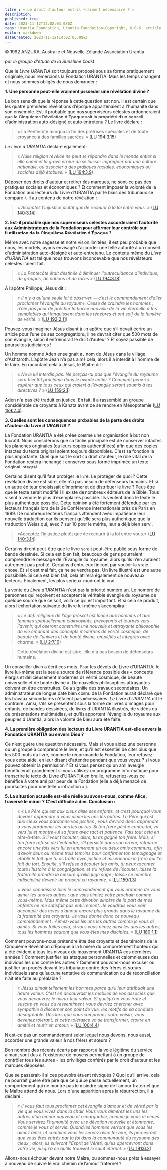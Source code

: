 ```yaml
---
titre : « Le droit d'auteur est-il vraiment nécessaire ? »
description: 
published: true
date: 2023-11-12T14:02:03.086Z
tags: Urantia Foundation, Urantia Foundation—Copyright, 6-0-6, article
editor: markdown
dateCreated: 2023-11-12T14:02:03.086Z
---
```


<p class="v-card v-sheet theme--light gray lighten-3 px-2 py-1">© 1992 ANZURA, Australie et Nouvelle-Zélande Association Urantia</p>


_par le groupe d'étude de la Sunshine Coast_

Que le _Livre URANTIA_ soit toujours proposé sous sa forme pratiquement originale, nous remercions la Fondation URANTIA. Mais les temps changent et nous sommes obligés de nous demander :

**1. Une personne peut-elle vraiment posséder une révélation divine ?**

Le bon sens dit que la réponse à cette question est non. Il est certain que les quatre premières révélations d’époque appartenaient à l’humanité dans son ensemble. Est-il probable que nos superviseurs célestes ordonneraient que la Cinquième Révélation d’Époque soit la propriété d’un conseil d’administration auto-désigné et auto-entretenu ? Le livre déclare :

> « La Pentecôte marqua la fin des prêtrises spéciales et de toute croyance à des familles sacrées. » ([LU 194:3.15](/fr/The_Urantia_Book/194#p3_15))

_Le Livre d'URANTIA_ déclare également :

> « _Nulle religion révélée ne peut se répandre dans le monde entier si elle commet la grave erreur de se laisser imprégner par une culture nationale, ou associer à des pratiques raciales, économiques ou sociales déjà établies._ » ([LU 194:3.9](/fr/The_Urantia_Book/194#p3_9))

Déposer des droits d'auteur et retirer des marques, ne sont-ce pas des pratiques sociales et économiques ? Et comment imposer la volonté de la Fondation aux lecteurs du Livre d'URANTIA par le biais des tribunaux se compare-t-il au contenu de notre révélation :

> « _Acceptez l’injustice plutôt que de recourir à la loi entre vous._ » ([LU 140:3.14](/fr/The_Urantia_Book/140#p3_14))

**2. Est-il probable que nos superviseurs célestes accorderaient l’autorité aux Administrateurs de la Fondation pour affirmer leur contrôle sur l’utilisation de la Cinquième Révélation d’Époque ?**

Même avec notre sagesse et notre vision limitées, il est peu probable que nous, les mortels, ayons envisagé d'accorder une telle autorité à un conseil d'administration auto-désigné et auto-entretenu. Le contenu même du _Livre d'URANTIA_ est tel que nous trouvons inconcevable que nos révélateurs célestes l'aient fait.

> « _La Pentecôte était destinée à diminuer l’outrecuidance d’individus, de groupes, de nations et de races_ » ([LU 194:3.18](/fr/The_Urantia_Book/194#p3_18))

À l’apôtre Philippe, Jésus dit :

> « _Il n’y a qu’une seule loi à observer — c’est le commandement d’aller proclamer l’évangile du royaume. Cesse de craindre les hommes ; n’aie pas peur de prêcher la bonne nouvelle de la vie éternelle à tes semblables qui languissent dans les ténèbres et ont soif de la lumière de vérité._ » ([LU 192:2.11](/fr/The_Urantia_Book/192#p2_11))

Pouvez-vous imaginer Jésus disant à un apôtre que s’il devait écrire un article pour l’une de ses congrégations, il ne devrait citer que 500 mots de son évangile, sinon il enfreindrait le droit d’auteur ? Et soyez passible de poursuites judiciaires !

Un homme nommé Aden enseignait au nom de Jésus dans le village d'Ashtaroth. L’apôtre Jean n’a pas aimé cela, alors il a interdit à l’homme de le faire. En racontant cela à Jésus, le Maître dit :

> « _Ne le lui interdis pas. Ne perçois-tu pas que l’évangile du royaume sera bientôt proclamé dans le monde entier ? Comment peux-tu espérer que tous ceux qui croient à l’évangile seront soumis à tes directives ?_ » ([LU 159:2.1](/fr/The_Urantia_Book/159#p2_1))

Aden n'a pas été traduit en justice. En fait, il a rassemblé un groupe considérable de croyants à Kanata avant de se rendre en Mésopotamie ([LU 159:2.4](/fr/The_Urantia_Book/159#p2_4)).

**3. Quelles sont les conséquences probables de la perte des droits d'auteur du _Livre d'URANTIA_ ?**

La Fondation URANTIA a été créée comme une organisation à but non lucratif. Nous considérons que sa tâche principale est de conserver intactes les planches originales (ou leurs copies authentifiées) afin que des copies intactes du texte original soient toujours disponibles. C'est sa fonction la plus importante. Quel que soit le sort du droit d'auteur, le rôle vital de la Fondation restera inchangé : conserver sous forme imprimée un texte original intégral.

Certains disent qu'il faut protéger le livre. Le protéger de quoi ? Cette révélation divine est sûre, elle n'a pas besoin de défenseurs humains. Et si un autre éditeur choisissait d’imprimer et de distribuer le livre ? Peut-être que le texte serait modifié ! Il existe de nombreux éditeurs de la Bible. Tous visent à vendre le plus d’exemplaires possible. Ils veulent donc le texte le plus authentique possible. Cette opinion a été fortement défendue par les lecteurs français lors de la 2e Conférence internationale près de Paris en 1989. De nombreux lecteurs français attendent avec impatience leur nouvelle traduction car ils pensent qu'elle sera plus authentique que la traduction Weiss qui, avec 7 sur 10 pour le mérite, leur a déjà bien servi.

> «Acceptez l’injustice plutôt que de recourir à la loi entre vous.» ([LU 140:3.14](/fr/The_Urantia_Book/140#p3_14))

Certains diront peut-être que le livre serait peut-être publié sous forme de bande dessinée. Si cela est bien fait, beaucoup de gens pourraient comprendre le message de l’Évangile du royaume, alors qu’ils n’en auraient autrement pas profité. Certains d’entre eux finiront par vouloir la vraie chose. Et si c’est mal fait, ça ne se vendra pas. Un livre illustré est une autre possibilité. Si cela est bien fait, cela attirera également de nouveaux lecteurs. Finalement, les plus sérieux voudront le vrai.

La vente du _Livre d'URANTIA_ n'est pas la priorité numéro un. Le nombre de personnes qui reçoivent et acceptent le véritable évangile du royaume de quelque source que ce soit, voilà ce qui est important. Et si cela se produit, alors l’exhortation suivante du livre lui-même s’accomplira :

> « _Le défi religieux de l’âge présent est lancé aux hommes et aux femmes spirituellement clairvoyants, prévoyants et tournés vers l’avenir, qui oseront construire une nouvelle et attrayante philosophie de vie émanant des concepts modernes de vérité cosmique, de beauté de l’univers et de bonté divine, amplifiés et intégrés avec charme._ » ([LU 2:7.10](/fr/The_Urantia_Book/2#p7_10))

> Cette révélation divine est sûre, elle n'a pas besoin de défenseurs humains.

Un conseiller divin a écrit ces mots. Pour les dévots du Livre d’URANTIA, le livre lui-même est la seule source de référence possible des « concepts élargis et délicieusement modernes de vérité cosmique, de beauté universelle et de bonté divine ». De nouvelles philosophies attrayantes doivent en être construites. Cela signifie des travaux secondaires. Un administrateur de longue date bien connu de la Fondation aurait déclaré que les travaux secondaires n'étaient pas nécessaires. _Le Livre d'URANTIA_ dit le contraire. Ainsi, s'ils se présentent sous la forme de livres d'images pour enfants, de bandes dessinées, de livres d'URANTIA illustrés, de vidéos ou de présentations multimédias, et qu'ils apportent l'évangile du royaume aux peuples d'Urantia, alors la volonté de Dieu aura été faite.

**4. La première obligation des lecteurs du Livre URANTIA est-elle envers la Fondation URANTIA ou envers Dieu ?**

Ce n’est guère une question nécessaire. Mais si vous aidez une personne ou un groupe à comprendre le livre, et qu'il est essentiel de citer plus que les 500 mots du livre, comme le recommande la Fondation, leur refusez-vous cette aide, en leur disant d'attendre pendant que vous voyez ? si vous pouvez obtenir la permission ? Et si vous pensez qu'un ami aveugle bénéficierait grandement si vous utilisiez un programme informatique pour transcrire le texte du Livre d'URANTIA en braille, refuseriez-vous ce bénéfice à votre ami par peur de la Fondation (elle a déjà menacé de poursuites pour une telle « infraction » ).

**5. La situation actuelle est-elle réelle ou avons-nous, comme Alice, traversé le miroir ? C'est difficile à dire. Conclusion :**

> « _« Le Père qui est aux cieux aime ses enfants, et c’est pourquoi vous devriez apprendre à vous aimer les uns les autres. Le Père qui est aux cieux vous pardonne vos péchés ; vous devriez donc apprendre à vous pardonner les uns les autres. Si ton frère pèche contre toi, va vers lui et montre-lui sa faute avec tact et patience. Fais tout cela en tête-à-tête. S’il veut t’écouter, alors, tu as gagné ton frère. Mais, si ton frère refuse de t’entendre, s’il persiste dans son erreur, retourne encore une fois vers lui en emmenant un ou deux amis communs, afin d’avoir deux ou même trois témoins pour confirmer ton témoignage et établir le fait que tu as traité avec justice et miséricorde le frère qui t’a fait du tort. Ensuite, s’il refuse d’écouter tes amis, tu peux raconter toute l’histoire à la congrégation, et s’il refuse de l’écouter, laisse la fraternité prendre la mesure qu’elle juge sage ; laisse ce membre indiscipliné devenir un proscrit du royaume._ » ([LU 159:1.3](/fr/The_Urantia_Book/159#p1_3))

> « _Vous connaissez bien le commandement qui vous ordonne de vous aimer les uns les autres ; que vous aimiez votre prochain comme vous-même. Mais même cette dévotion sincère de la part de mes enfants ne me satisfait pas entièrement. Je voudrais vous voir accomplir des actes d’amour encore plus grands dans le royaume de la fraternité des croyants. Je vous donne donc ce nouveau commandement : Aimez-vous les uns les autres comme je vous ai aimés. Si vous faites cela, si vous vous aimez ainsi les uns les autres, tous les hommes sauront que vous êtes mes disciples._ » ([LU 180:1.1](/fr/The_Urantia_Book/180#p1_1))

Comment pouvons-nous prétendre être des croyants et des témoins de la Cinquième Révélation d’Époque à la lumière du comportement honteux qui a été évident à tous les niveaux du mouvement URANTIA ces dernières années ? Comment justifier les attaques personnelles et calomnieuses des individus les uns contre les autres ? Comment pouvons-nous excuser ou justifier un procès devant les tribunaux contre des frères et sœurs individuels sans qu’aucune tentative de communication ou de réconciliation n’ait été faite au préalable ?

> « _Jésus aimait tellement les hommes parce qu’il leur attribuait une haute valeur. C’est en découvrant les mobiles de vos associés que vous découvrez le mieux leur valeur. Si quelqu’un vous irrite et suscite en vous du ressentiment, vous devriez chercher avec sympathie à discerner son point de vue, les motifs de sa conduite désagréable. Dès lors que vous comprenez votre voisin, vous devenez tolérant, et cette tolérance va se transformer, croitre en amitié et murir en amour._ » ([LU 100:4.4](/fr/The_Urantia_Book/100#p4_4))

N’est-ce pas un commandement selon lequel nous devons, nous aussi, accorder une grande valeur à nos frères et sœurs ?

Bon nombre des récents écarts par rapport à la voie légitime du service aimant sont dus à l'existence de moyens permettant à un groupe de contrôler tous les autres - les privilèges conférés par le droit d'auteur et les marques déposées.

Que se passerait-il si ces pouvoirs étaient révoqués ? Quoi qu’il arrive, cela ne pourrait guère être pire que ce qui se passe actuellement, un comportement qui ne montre pas le moindre signe de l’amour fraternel que le Maître attend de nous. Lors d'une apparition après la résurrection, il a déclaré :

> « _Il vous faut tous proclamer cet évangile d’amour et de vérité par la vie que vous vivez dans la chair. Vous vous aimerez les uns les autres d’un amour nouveau et remarquable, comme je vous ai aimés. Vous servirez l’humanité avec une dévotion nouvelle et étonnante, comme je vous ai servis. Quand les hommes verront que vous les aimez ainsi, et combien vous les servez avec ferveur, ils percevront que vous êtes entrés par la foi dans la communauté du royaume des cieux ; alors, ils suivront l’Esprit de Vérité, qu’ils apercevront dans votre vie, jusqu’à ce qu’ils trouvent le salut éternel._ » ([LU 191:6.2](/fr/The_Urantia_Book/191#p6_2))

Allons-nous échouer devant notre Maître, ou sommes-nous prêts à essayer à nouveau de suivre le vrai chemin de l’amour fraternel ?

